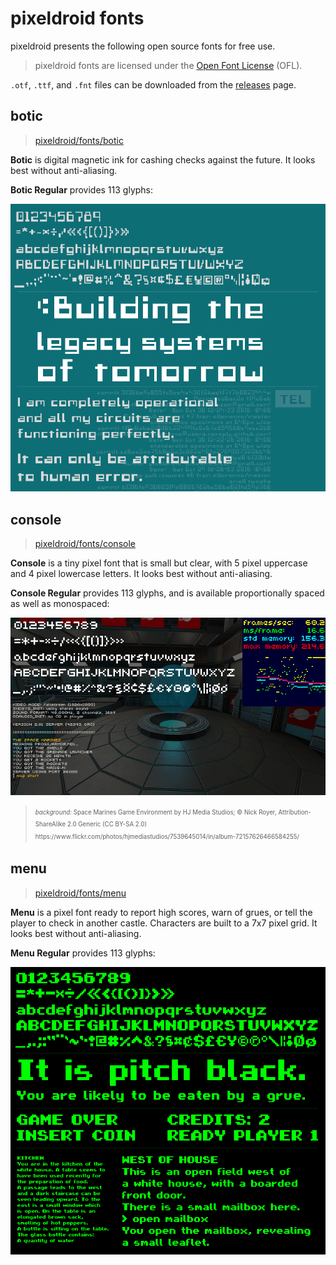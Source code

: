 # pixeldroid fonts

pixeldroid presents the following open source fonts for free use.

> pixeldroid fonts are licensed under the [Open Font License][ofl] (OFL).

`.otf`, `.ttf`, and `.fnt` files can be downloaded from the [releases][releases] page.


## botic
> [pixeldroid/fonts/botic][font-botic]

**Botic** is digital magnetic ink for cashing checks against the future. It looks best without anti-aliasing.

**Botic Regular** provides 113 glyphs:

![botic regular][specimen-botic-regular]


## console
> [pixeldroid/fonts/console][font-console]

**Console** is a tiny pixel font that is small but clear, with 5 pixel uppercase and 4 pixel lowercase letters. It looks best without anti-aliasing.

**Console Regular** provides 113 glyphs, and is available proportionally spaced as well as monospaced:

![console regular][specimen-console-regular]
<blockquote><sup><sub>
    <i>background:</i> Space Marines Game Environment by HJ Media Studios; &copy; Nick Royer, Attribution-ShareAlike 2.0 Generic (CC BY-SA 2.0) <br>
    https://www.flickr.com/photos/hjmediastudios/7539645014/in/album-72157626466584255/
</sub></sup></blockquote>


## menu
> [pixeldroid/fonts/menu][font-menu]

**Menu** is a pixel font ready to report high scores, warn of grues, or tell the player to check in another castle. Characters are built to a 7x7 pixel grid. It looks best without anti-aliasing.

**Menu Regular** provides 113 glyphs:

![menu regular][specimen-menu-regular]


[font-botic]: botic/ "pixeldroid Botic regular"
[font-console]: console/ "pixeldroid Console regular"
[font-menu]: menu/ "pixeldroid Menu regular"
[specimen-botic-regular]: botic/docs/specimen.png "pixeldroid Botic regular type specimen"
[specimen-console-regular]: console/docs/specimen.png "pixeldroid Console regular type specimen"
[specimen-menu-regular]: menu/docs/specimen.png "pixeldroid Menu regular type specimen"
[ofl]: http://scripts.sil.org/OFL "Open Font License"
[releases]: https://github.com/pixeldroid/fonts/releases/ "pixeldroid font releases"
